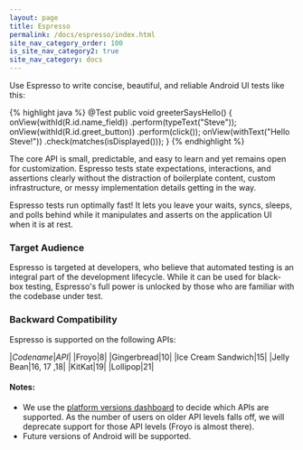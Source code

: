 ```yaml
---
layout: page
title: Espresso
permalink: /docs/espresso/index.html
site_nav_category_order: 100
is_site_nav_category2: true
site_nav_category: docs
---
```


Use Espresso to write concise, beautiful, and reliable Android UI tests like this:

{% highlight java %}
@Test
public void greeterSaysHello() {
  onView(withId(R.id.name_field))
    .perform(typeText("Steve"));
  onView(withId(R.id.greet_button))
    .perform(click());
  onView(withText("Hello Steve!"))
    .check(matches(isDisplayed()));
}
{% endhighlight %}

The core API is small, predictable, and easy to learn and yet remains open for customization. Espresso tests state expectations, interactions, and assertions clearly without the distraction of boilerplate content, custom infrastructure, or messy implementation details getting in the way.

Espresso tests run optimally fast! It lets you leave your waits, syncs, sleeps, and polls behind while it manipulates and asserts on the application UI when it is at rest.

### Target Audience

Espresso is targeted at developers, who believe that automated testing is an integral part of the development lifecycle. While it can be used for black-box testing, Espresso's full power is unlocked by those who are familiar with the codebase under test.

### Backward Compatibility

Espresso is supported on the following APIs:

|*Codename*|*API*|
|Froyo|8|
|Gingerbread|10|
|Ice Cream Sandwich|15|
|Jelly Bean|16, 17 ,18|
|KitKat|19|
|Lollipop|21|

#### Notes:

- We use the [platform versions dashboard](http://developer.android.com/about/dashboards/index.html#Platform) to decide which APIs are supported. As the number of users on older API levels falls off, we will deprecate support for those API levels (Froyo is almost there).
- Future versions of Android will be supported.
